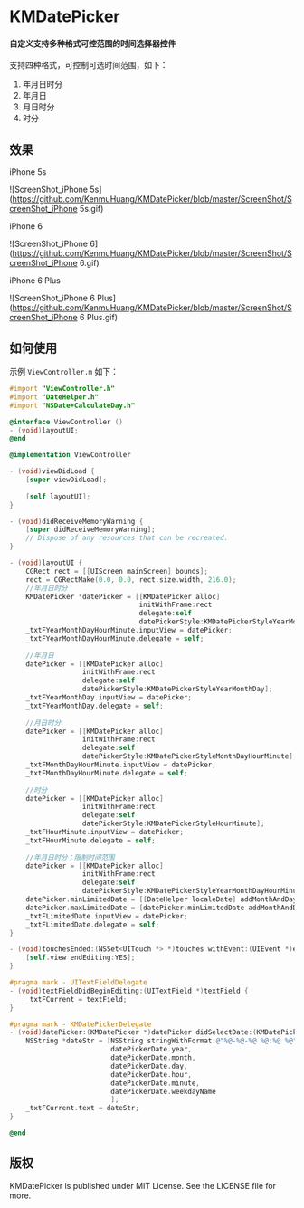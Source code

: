 # KMDatePicker

#### 自定义支持多种格式可控范围的时间选择器控件

支持四种格式，可控制可选时间范围，如下：

1. 年月日时分
2. 年月日
3. 月日时分
4. 时分





## 效果

iPhone 5s

 ![ScreenShot_iPhone 5s](https://github.com/KenmuHuang/KMDatePicker/blob/master/ScreenShot/ScreenShot_iPhone 5s.gif)

iPhone 6

 ![ScreenShot_iPhone 6](https://github.com/KenmuHuang/KMDatePicker/blob/master/ScreenShot/ScreenShot_iPhone 6.gif)

iPhone 6 Plus

 ![ScreenShot_iPhone 6 Plus](https://github.com/KenmuHuang/KMDatePicker/blob/master/ScreenShot/ScreenShot_iPhone 6 Plus.gif)



## 如何使用

示例 `ViewController.m` 如下：

``` objective-c
#import "ViewController.h"
#import "DateHelper.h"
#import "NSDate+CalculateDay.h"

@interface ViewController ()
- (void)layoutUI;
@end

@implementation ViewController

- (void)viewDidLoad {
    [super viewDidLoad];
    
    [self layoutUI];
}

- (void)didReceiveMemoryWarning {
    [super didReceiveMemoryWarning];
    // Dispose of any resources that can be recreated.
}

- (void)layoutUI {
    CGRect rect = [[UIScreen mainScreen] bounds];
    rect = CGRectMake(0.0, 0.0, rect.size.width, 216.0);
    //年月日时分
    KMDatePicker *datePicker = [[KMDatePicker alloc]
                                initWithFrame:rect
                                delegate:self
                                datePickerStyle:KMDatePickerStyleYearMonthDayHourMinute];
    _txtFYearMonthDayHourMinute.inputView = datePicker;
    _txtFYearMonthDayHourMinute.delegate = self;
    
    //年月日
    datePicker = [[KMDatePicker alloc]
                  initWithFrame:rect
                  delegate:self
                  datePickerStyle:KMDatePickerStyleYearMonthDay];
    _txtFYearMonthDay.inputView = datePicker;
    _txtFYearMonthDay.delegate = self;
    
    //月日时分
    datePicker = [[KMDatePicker alloc]
                  initWithFrame:rect
                  delegate:self
                  datePickerStyle:KMDatePickerStyleMonthDayHourMinute];
    _txtFMonthDayHourMinute.inputView = datePicker;
    _txtFMonthDayHourMinute.delegate = self;
    
    //时分
    datePicker = [[KMDatePicker alloc]
                  initWithFrame:rect
                  delegate:self
                  datePickerStyle:KMDatePickerStyleHourMinute];
    _txtFHourMinute.inputView = datePicker;
    _txtFHourMinute.delegate = self;
    
    //年月日时分；限制时间范围
    datePicker = [[KMDatePicker alloc]
                  initWithFrame:rect
                  delegate:self
                  datePickerStyle:KMDatePickerStyleYearMonthDayHourMinute];
    datePicker.minLimitedDate = [[DateHelper localeDate] addMonthAndDay:-24 days:0];
    datePicker.maxLimitedDate = [datePicker.minLimitedDate addMonthAndDay:48 days:0];
    _txtFLimitedDate.inputView = datePicker;
    _txtFLimitedDate.delegate = self;
}

- (void)touchesEnded:(NSSet<UITouch *> *)touches withEvent:(UIEvent *)event {
    [self.view endEditing:YES];
}

#pragma mark - UITextFieldDelegate
- (void)textFieldDidBeginEditing:(UITextField *)textField {
    _txtFCurrent = textField;
}

#pragma mark - KMDatePickerDelegate
- (void)datePicker:(KMDatePicker *)datePicker didSelectDate:(KMDatePickerDateModel *)datePickerDate {
    NSString *dateStr = [NSString stringWithFormat:@"%@-%@-%@ %@:%@ %@",
                         datePickerDate.year,
                         datePickerDate.month,
                         datePickerDate.day,
                         datePickerDate.hour,
                         datePickerDate.minute,
                         datePickerDate.weekdayName
                         ];
    _txtFCurrent.text = dateStr;
}

@end
```



## 版权

KMDatePicker is published under MIT License. See the LICENSE file for more.

